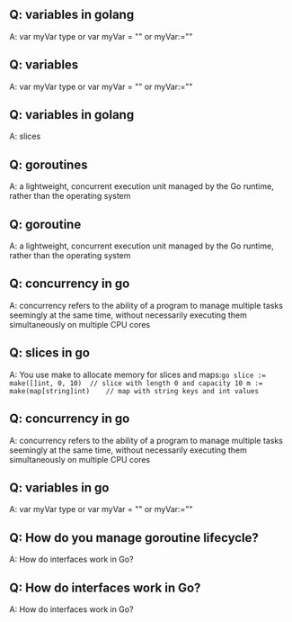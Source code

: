 ## Q: variables in golang 
 A:  var myVar type or var myVar = "" or myVar:=""

## Q: variables 
 A:   var myVar type or var myVar = "" or myVar:=""

## Q: variables in golang
 A: slices 

## Q: goroutines
 A: a lightweight, concurrent execution unit managed by the Go runtime, rather than the operating system

## Q: goroutine
 A: a lightweight, concurrent execution unit managed by the Go runtime, rather than the operating system

## Q: concurrency in go
 A: concurrency refers to the ability of a program to manage multiple tasks seemingly at the same time, without necessarily executing them simultaneously on multiple CPU cores

## Q: slices in go
 A: You use make to allocate memory for slices and maps:``` go slice := make([]int, 0, 10)  // slice with length 0 and capacity 10 m := make(map[string]int)    // map with string keys and int values ```

## Q: concurrency in go
 A: concurrency refers to the ability of a program to manage multiple tasks seemingly at the same time, without necessarily executing them simultaneously on multiple CPU cores

## Q: variables in go
 A:  var myVar type or var myVar = "" or myVar:=""

## Q: How do you manage goroutine lifecycle?
 A: How do interfaces work in Go?

## Q: How do interfaces work in Go?
 A: How do interfaces work in Go?

